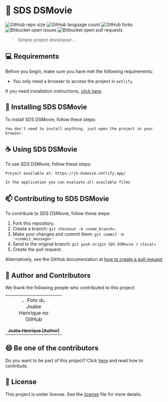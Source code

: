 # 🎥 SDS DSMovie

![GitHub repo size](https://img.shields.io/github/repo-size/joabehenrique/sds-dsmovie?style=flat)
![GitHub language count](https://img.shields.io/github/languages/count/joabehenrique/sds-dsmovie?style=flat)
![GitHub forks](https://img.shields.io/github/forks/joabehenrique/sds-dsmovie?style=flat)
![Bitbucket open issues](https://img.shields.io/bitbucket/issues/joabehenrique/sds-dsmovie?style=flat)
![Bitbucket open pull requests](https://img.shields.io/bitbucket/pr-raw/joabehenrique/sds-dsmovie?style=flat)

> Simple project developed ...

## 💻 Requirements

Before you begin, make sure you have met the following requirements:

- You only need a browser to access the project in `netlify`.

If you need installation instructions, [click here](https://www.google.com/intl/pt-BR/chrome/).

## 🚀 Installing SDS DSMovie

To install SDS DSMovie, follow these steps:

```
You don't need to install anything, just open the project in your browser.
```

## ☕ Using SDS DSMovie

To use SDS DSMovie, follow these steps:

```
Project available at: https://jh-dsmovie.netlify.app/

In the application you can evaluate all available films
```

## 📫 Contributing to SDS DSMovie

To contribute to SDS DSMovie, follow these steps:

1. Fork this repository.
2. Create a branch: `git checkout -b <nome_branch>`.
3. Make your changes and commit them: `git commit -m '<commit_message>'`
4. Send to the original branch: `git push origin SDS DSMovie / <local>`
5. Create the pull request.

Alternatively, see the GitHub documentation at [how to create a pull request](https://help.github.com/en/github/collaborating-with-issues-and-pull-requests/creating-a-pull-request)

## 🤝 Author and Contributors

We thank the following people who contributed to this project:

<table>
  <tr>
    <td align="center">
      <a href="https://github.com/joabehenrique">
        <img src="https://avatars3.githubusercontent.com/u/64988299" width="100px" style="border-radius: 90px" alt="Foto do Joabe Henrique no GitHub"/><br>
        <sub>
          <b>Joabe Henrique [Author]</b>
        </sub>
      </a>
    </td>
  </tr>
</table>

## 😄 Be one of the contributors<br>

Do you want to be part of this project? Click [here](https://github.com/joabehenrique/sds-dsmovie/blob/master/CONTRIBUTING.md) and read how to contribute.

## 📝 License

This project is under license. See the [license](https://github.com/joabehenrique/sds-dsmovie/blob/master/LICENSE.md) file for more details.
